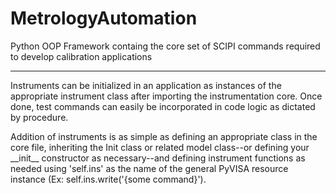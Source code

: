 # MetrologyAutomation

Python OOP Framework containg the core set of SCIPI commands required to develop calibration applications 

--------------------------------------------------------------------------------------------------

Instruments can be initialized in an application as instances of the appropriate instrument class after importing the instrumentation core. Once done, test commands can easily be incorporated in code logic as dictated by procedure.

Addition of instruments is as simple as defining an appropriate class in the core file, inheriting the Init class or related model class--or defining your \_\_init\_\_ constructor as necessary--and defining instrument functions as needed
using 'self.ins' as the name of the general PyVISA resource instance (Ex: self.ins.write('{some command}').
